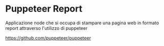 Puppeteer Report
=========
Applicazione node che si occupa di stampare una pagina web in formato report attraverso l'utilizzo di puppeteer

https://github.com/puppeteer/puppeteer
